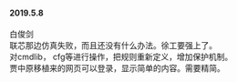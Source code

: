 
#### 2019.5.8

白俊剑<br>
联芯那边仿真失败，而且还没有什么办法。徐工要强上了。<br>
对cmdlib， cfg等进行操作，把规则重新定义，增加保护机制。<br>
贾中原移植来的网页可以登录，显示简单的内容。需要精简。
